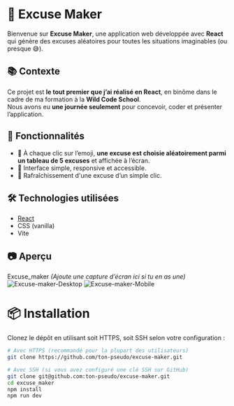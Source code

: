 # 🧠 Excuse Maker

Bienvenue sur **Excuse Maker**, une application web développée avec **React** qui génère des excuses aléatoires pour toutes les situations imaginables (ou presque 😅).

## 📚 Contexte

Ce projet est **le tout premier que j’ai réalisé en React**, en binôme dans le cadre de ma formation à la **Wild Code School**.  
Nous avons eu **une journée seulement** pour concevoir, coder et présenter l’application.

## 🚀 Fonctionnalités

- 🎲 À chaque clic sur l’emoji, **une excuse est choisie aléatoirement parmi un tableau de 5 excuses** et affichée à l’écran.
- 🎨 Interface simple, responsive et accessible.
- 🔄 Rafraîchissement d'une excuse d’un simple clic.

## 🛠️ Technologies utilisées

- [React](https://reactjs.org/)
- CSS (vanilla)
- Vite 

## 📷 Aperçu
Excuse_maker
*(Ajoute une capture d’écran ici si tu en as une)*
![Excuse-maker-Desktop](https://github.com/user-attachments/assets/eb89d3b7-c028-48b1-aca1-aa3cdb567a99)
![Excuse-maker-Mobile](https://github.com/user-attachments/assets/b126604b-fb8c-4a77-851c-7ccd142c37b9)

# 📦 Installation

Clonez le dépôt en utilisant soit HTTPS, soit SSH selon votre configuration :

```bash
# Avec HTTPS (recommandé pour la plupart des utilisateurs)
git clone https://github.com/ton-pseudo/excuse-maker.git

# Avec SSH (si vous avez configuré une clé SSH sur GitHub)
git clone git@github.com:ton-pseudo/excuse-maker.git
cd excuse_maker
npm install
npm run dev



